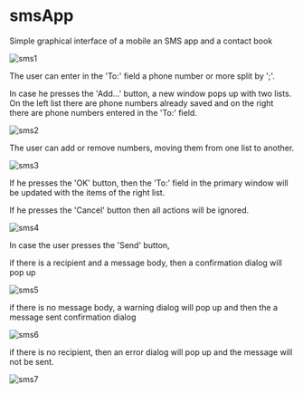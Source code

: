 # smsApp
Simple graphical interface of a mobile an SMS app and a contact book


![sms1](https://user-images.githubusercontent.com/74301312/127007568-0e13024d-86b9-46ea-81c4-c465a58b2ba0.PNG)

The user can enter in the 'To:' field a phone number or more split by ';'. 

In case he presses the 'Add...' button, a new window pops up with two lists. On the left list there are phone numbers already saved and on the right there are phone numbers entered in the 'To:' field. 

![sms2](https://user-images.githubusercontent.com/74301312/127008941-a004e7f9-f375-42b7-9312-d055621aaffb.PNG)

The user can add or remove numbers, moving them from one list to another.

![sms3](https://user-images.githubusercontent.com/74301312/127009270-253f4ae1-93fc-442a-b37f-1df733af751b.PNG)

If he presses the 'OK' button, then the 'To:' field in the primary window will be updated with the items of the right list. 

If he presses the 'Cancel' button then all actions will be ignored.

![sms4](https://user-images.githubusercontent.com/74301312/127009298-22dd0326-6b0a-49fd-9ee0-341381faa6f4.PNG)

In case the user presses the 'Send' button,

if there is a recipient and a message body, then a confirmation dialog will pop up

![sms5](https://user-images.githubusercontent.com/74301312/127009308-24307a6e-b064-4948-a8b0-84acdc84aca7.PNG)

if there is no message body, a warning dialog will pop up and then the a message sent confirmation dialog 

![sms6](https://user-images.githubusercontent.com/74301312/127009322-dac890ee-8127-435e-b2cf-4d32512979e8.PNG)

if there is no recipient, then an error dialog will pop up and the message will not be sent.

![sms7](https://user-images.githubusercontent.com/74301312/127009327-5fef5e55-08fe-4e5a-9945-3a5ebc8a3b0a.PNG)



